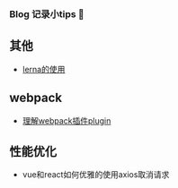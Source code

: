 ### Blog 记录小tips :runner:

## 其他
- [lerna的使用](https://github.com/bbct93/blog/issues/1)

## webpack
- [理解webpack插件plugin](https://github.com/bbct93/blog/issues/2)

## 性能优化
- vue和react如何优雅的使用axios取消请求